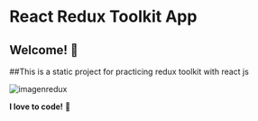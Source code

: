 # React Redux Toolkit App


## Welcome! 👋

##This is a static project for practicing redux toolkit with react js

![imagenredux](https://user-images.githubusercontent.com/45151760/172662477-e6b1e041-75ee-48bc-9ac9-d94e18015ca0.jpeg)

**I love to code!** 🚀
